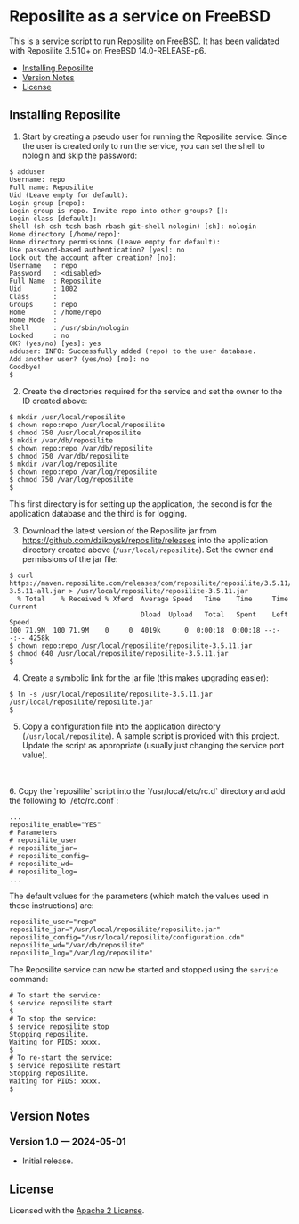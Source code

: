 <!--
  Copyright (c) 2024 Bradley Larrick. All rights reserved.

  Licensed under the Apache License v2.0
  http://www.apache.org/licenses/LICENSE-2.0

  Unless required by applicable law or agreed to in writing, software
  distributed under the License is distributed on an "AS IS" BASIS,
  WITHOUT WARRANTIES OR CONDITIONS OF ANY KIND, either express or implied.
  See the License for the specific language governing permissions and
  limitations under the License.
 -->

# Reposilite as a service on FreeBSD

This is a service script to run Reposilite on FreeBSD. It has  been
validated with Reposilite 3.5.10+ on FreeBSD 14.0-RELEASE-p6.

- [Installing Reposilite](#installing-reposilite)
- [Version Notes](#version-notes)
- [License](#license)

## Installing Reposilite

1. Start by creating a pseudo user for running the Reposilite service. Since
the user is created only to run the service, you can set the shell to nologin and
skip the password:

```
$ adduser
Username: repo
Full name: Reposilite
Uid (Leave empty for default):
Login group [repo]:
Login group is repo. Invite repo into other groups? []:
Login class [default]:
Shell (sh csh tcsh bash rbash git-shell nologin) [sh]: nologin
Home directory [/home/repo]:
Home directory permissions (Leave empty for default):
Use password-based authentication? [yes]: no
Lock out the account after creation? [no]:
Username   : repo
Password   : <disabled>
Full Name  : Reposilite
Uid        : 1002
Class      :
Groups     : repo
Home       : /home/repo
Home Mode  :
Shell      : /usr/sbin/nologin
Locked     : no
OK? (yes/no) [yes]: yes
adduser: INFO: Successfully added (repo) to the user database.
Add another user? (yes/no) [no]: no
Goodbye!
$
```
2. Create the directories required for the service and set the owner to the ID created
above:
```
$ mkdir /usr/local/reposilite
$ chown repo:repo /usr/local/reposilite
$ chmod 750 /usr/local/reposilite
$ mkdir /var/db/reposilite
$ chown repo:repo /var/db/reposilite
$ chmod 750 /var/db/reposilite
$ mkdir /var/log/reposilite
$ chown repo:repo /var/log/reposilite
$ chmod 750 /var/log/reposilite
$
```
This first directory is for setting up the application, the second is for the
application database and the third is for logging.

3. Download the latest version of the Reposilite jar from https://github.com/dzikoysk/reposilite/releases
into the application directory created above (`/usr/local/reposilite`). Set the
owner and permissions of the jar file:
```
$ curl https://maven.reposilite.com/releases/com/reposilite/reposilite/3.5.11/reposilite-3.5.11-all.jar > /usr/local/reposilite/reposilite-3.5.11.jar
  % Total    % Received % Xferd  Average Speed   Time    Time     Time  Current
                                 Dload  Upload   Total   Spent    Left  Speed
100 71.9M  100 71.9M    0     0  4019k      0  0:00:18  0:00:18 --:--:-- 4258k
$ chown repo:repo /usr/local/reposilite/reposilite-3.5.11.jar
$ chmod 640 /usr/local/reposilite/reposilite-3.5.11.jar
$
```
4. Create a symbolic link for the jar file (this makes upgrading easier):
```
$ ln -s /usr/local/reposilite/reposilite-3.5.11.jar /usr/local/reposilite/reposilite.jar
$
```

5. Copy a configuration file into the application directory (`/usr/local/reposilite`).
A sample script is provided with this project. Update the script as appropriate (usually
just changing the service port value).
<br>
<br>
6. Copy the `reposilite` script into the `/usr/local/etc/rc.d` directory and add the following
to `/etc/rc.conf`:

```
...
reposilite_enable="YES"
# Parameters
# reposilite_user
# reposilite_jar=
# reposilite_config=
# reposilite_wd=
# reposilite_log=
...
```
The default values for the parameters (which match the values used in these instructions) are:
```
reposilite_user="repo"
reposilite_jar="/usr/local/reposilite/reposilite.jar"
reposilite_config="/usr/local/reposilite/configuration.cdn"
reposilite_wd="/var/db/reposilite"
reposilite_log="/var/log/reposilite"
```
The Reposilite service can now be started and stopped using the `service` command:
```
# To start the service:
$ service reposilite start
$
# To stop the service:
$ service reposilite stop
Stopping reposilite.
Waiting for PIDS: xxxx.
$
# To re-start the service:
$ service reposilite restart
Stopping reposilite.
Waiting for PIDS: xxxx.
$
```
## Version Notes

### Version 1.0 &mdash; 2024-05-01

- Initial release.

## License

Licensed with the [Apache 2 License](/LICENSE).
